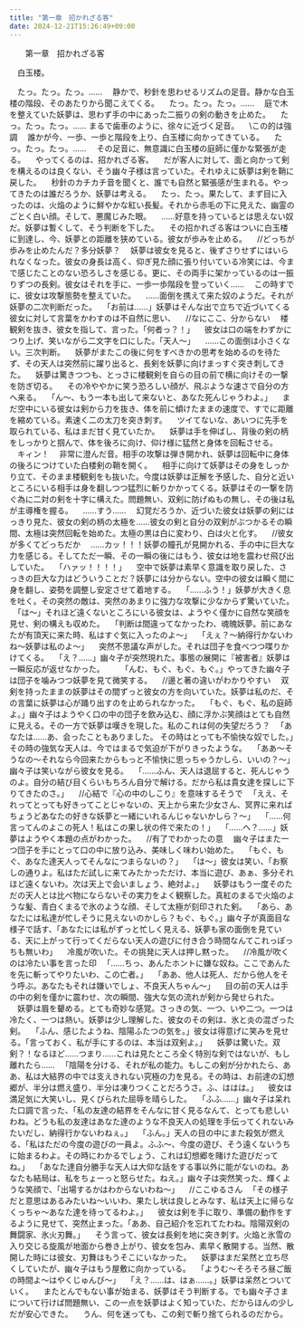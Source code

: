 ```yaml
---
title: "第一章　招かれざる客"
date: 2024-12-21T15:26:49+09:00
---
```

　　第一章　招かれざる客



　白玉楼。


　たっ。たっ。たっ。……
　静かで、秒針を思わせるリズムの足音。静かな白玉楼の階段、そのあたりから聞こえてくる。
　たっ。たっ。たっ。……
　庭で木を整えていた妖夢は、思わず手の中にあった二振りの剣の動きを止めた。
　たっ。たっ。たっ。……
まるで歯車のように、徐々に近づく足音。
　\この的は強調
　誰かが今、一歩、一歩と階段を上り、白玉楼に向かってきている。
　たっ。たっ。たっ。……
　その足音に、無意識に白玉楼の庭師に僅かな緊張が走る。
　やってくるのは、招かれざる客。
　だが客人に対して、面と向かって剣を構えるのは良くない、そう幽々子様は言っていた。それゆえに妖夢は剣を鞘に戻した。
　秒針のカチカチ音を聞くと、誰でも自然と緊張感が生まれる。やってきたのは誰だろうか、妖夢は考える。
　たっ、たっ。果たして、まず目に入ったのは、火焔のように鮮やかな紅い長髪。それから赤毛の下に見えた、幽霊のごとく白い顔。そして、悪魔じみた眼。
　……好意を持っているとは思えない奴だ。妖夢は暫くして、そう判断を下した。
　その招かれざる客はついに白玉楼に到達し、今、妖夢との距離を狭めている。彼女が歩みを止める。
　//どっちが歩みを止めたんだ？多分妖夢？
　妖夢は彼女を見ると、後ずさりせずにはいられなくなった。彼女の身長は高く、仰ぎ見た顔に張り付いている冷笑には、今まで感じたことのない恐ろしさを感じる。更に、その両手に架かっているのは一振りずつの長剣。彼女はそれを手に、一歩一歩階段を登っていく……
　この時すでに、彼女は攻撃態勢を整えていた。
　……面倒を携えて来た奴のようだ。それが妖夢の二次判断だった。
　「お前は……」妖夢はそんな出で立ちで近づいてくる彼女に対して言葉をかわすのは不自然に思い、
　//なにここ、分からない
　楼観剣を抜き、彼女を指して、言った。「何者っ？！」
　彼女は口の端をわずかにつり上げ、笑いながら二文字を口にした。「天人〜」
　……この面倒は小さくない。三次判断。
　妖夢がまたこの後に何をすべきかの思考を始めるのを待たず、その天人は突然前に躍り出ると、長剣を妖夢に向けまっすぐ突き刺してきた。
　妖夢は驚きつつも、とっさに楼観剣を自らの目の前で横に向けその一撃を防ぎ切る。
　その冷ややかに笑う恐ろしい顔が、飛ぶような速さで自分の方へ来る。
　「ん〜、もう一本も出して来ないと、あなた死んじゃうわよ。」
　まだ空中にいる彼女は剣から力を抜き、体を前に傾けたままの速度で、すでに距離を縮めている。素速く二の太刀を突き刺す。
　ツイてないな、あいつに先手を取られている、私はまだ甘く見ていたか。
　妖夢は手を伸ばし、背後の剣の柄をしっかりと掴んで、体を後ろに向け、仰け様に猛然と身体を回転させる。
　キィン！
　非常に澄んだ音。相手の攻撃は弾き開かれ、妖夢は回転中に身体の後ろにつけていた白楼剣の鞘を開く。
　相手に向けて妖夢はその身をしっかり立て、そのまま楼観剣をも抜いた。今度は妖夢は正解を予感した、自分と近いところにいる相手は身を翻しつつ猛烈に斬りかかってくる。妖夢はその一撃を防ぐ為に二対の剣を十字に構えた。問題無い、双剣に防げぬもの無し、その後は私が主導権を握る。
　……すう……
　幻覚だろうか、近づいた彼女は妖夢の剣にはっきり見た、彼女の剣の柄の太極を……彼女の剣と自分の双剣がぶつかるその瞬間、太極は突然回転を始めた。太極の黒は白に変わり、白は火と化す。
　//彼女が多くてどっちだか
　……カッ！！！妖夢の瞳孔が見開かれる、手の中に巨大な力を感じる。そしてただ一瞬、その一瞬の後にはもう、彼女は地を震わせ飛び出していた。
　「ハァッ！！！！」
　空中で妖夢は素早く意識を取り戻した、さっきの巨大な力はどういうことだ？妖夢には分からない。空中の彼女は瞬く間に身を翻し、姿勢を調整し安定させて着地する。
　「……ふう！」妖夢が大きく息を吐く。その突然の敵は、突然のあまりに強力な攻撃に少なからず驚いていた。
　「は〜」それほど遠くないところにいる彼女は、ようやく僅かに自然な笑顔を見せ、剣の構えも収めた。
　「判断は間違ってなかったわ、魂魄妖夢。前にあなたが有頂天に来た時、私はすぐ気に入ったのよ〜」
　「えぇ？〜納得行かないわね〜妖夢は私のよ〜」
　突然不思議な声がした。それは団子を食べつつ喋りかけてくる。
　「え？……」幽々子が突然現れた。事態の展開に『被害者』妖夢は一瞬反応が返せなかった。
　
　「んむ、もぐ、もぐ、もぐ。」やってきた幽々子は団子を噛みつつ妖夢を見て微笑する。
　//邊と著の違いがわかりやすい
　双剣を持ったままの妖夢はその間ずっと彼女の方を向いていた。妖夢は私のだ、その言葉に妖夢は心が踊り出すのを止められなかった。
　「もぐ、もぐ、私の庭師よ。」幽々子はようやく口の中の団子を飲み込む、顔に浮かぶ笑顔はとても自然に見える。その一方で妖夢は嘆きを現した。私のこれは何の失望だろう？
　「あなたは……あ、会ったこともありました。
その時はとっても不愉快な奴でした。」その時の強気な天人は、今ではまるで気迫が下がりきったような。
　「ああ〜そうなの〜それなら今回来たからもっと不愉快に思っちゃうかしら、いいの？〜」幽々子は笑いながら彼女を見る。
　「……ふん、天人は退屈すると、死んじゃうのよ。自分の結び目くらいもちろん自分で解ける。だから私は貴女達を探しに下りてきたのさ。」
　//心結で『心の中のしこり』を意味するそうで
　「ええ、それってとっても好きってことじゃないの、天上から来た少女さん、冥界に来ればちょうどあなたの好きな妖夢と一緒にいれるんじゃないかしら？〜」
　「……何言ってんのよこの死人！私はこの果し状の件で来たの！」
　「……へ？……」妖夢はようやく本題の点がわかった。
　//有了でわかったの意
　幽々子はまた一つ団子を手にとって口の中に放り込み、美味しく味わい始めた。
　「もぐ、もぐ、あなた達天人ってそんなにつまらないの？」
　「は〜」彼女は笑い、「お察しの通りよ。私はただ試しに来てみたかっただけ、本当に遊び、あぁ、多分それほど遠くないわ。次は天上で会いましょう、絶対よ。」
　妖夢はもう一度そのただの天人とは比べ物にならないその実力をよく観察した。真紅のまるで火焔のような髪、青白くまるで氷のような顔、そして太極が刻印された剣。
　「あら、あなたには私達が忙しそうに見えないのかしら？もぐ、もぐ。」幽々子が真面目な様子で話す、「あなたには私がずっと忙しく見える、妖夢も家の面倒を見ている、天に上がって行ってくだらない天人の遊びに付き合う時間なんてこれっぽっちも無いわ」
　冷風が吹いた。その挑発に天人は押し黙った。
　//冷風が吹くのは冷たい事を言った印
　「……ちっ、あんたホントに嫌な奴ね。ここであんたを先に斬ってやりたいわ、この亡者。」
　「ああ、他人は死人、だから他人をそう呼ぶ。あなたもそれは嫌いでしょ、不良天人ちゃん〜」
　目の前の天人は手の中の剣を僅かに震わせ、次の瞬間、強大な気の流れが剣から発せられた。
　妖夢は眉を顰める。とても奇妙な感覚。さっきの気、一つ、いや二つ。一つは冷たく、一つは熱い。妖夢は少し理解した、彼女のその剣は、氷と炎の混ざった剣。
　「ふん、感じたようね、陰陽ふたつの気を。」彼女は得意げに笑みを見せる。「言っておく、私が手にするのは、本当は双剣よ。」
　妖夢は驚いた。双剣？！なるほど……つまり……これは見たところ全く特別な剣ではないが、もし離れたら……
　「陰陽を分ける、それが私の能力。もしこの剣が分かれたら、ああ、私は大結界の中では支えきれない究極の力を見る。その時は、お前達の幻想郷が、半分は燃え盛り、半分は凍りつくことだろうさ。ふ、ははは。」
　彼女は満足気に大笑いし、見くびられた屈辱を晴らした。
　「ふふ……」幽々子は呆れた口調で言った、「私の友達の結界をそんなに甘く見るなんて、とっても悲しいわね。どうも私の友達はあなた達のような不良天人の処理を手伝ってくれないみたいだし、納得行かないわねぇ。」
　「ふん。」天人の目の中にまた殺気が燃える、「私はただの今度の遊びの一員よ。ふふ〜、今度の遊び、そう遠くないうちに始まるわよ。その時にわかるでしょう、これは幻想郷を賭けた遊びだってね。」
　「あなた達自分勝手な天人は大仰な話をする事以外に能がないのね。あなたも結局は、私をちょーっと怒らせた。ねえ。」幽々子は突然笑った、輝くような笑顔で、「出場するかはわからないわね〜」
　//ここゆるさん
　「その様子だと意思はあるみたいね〜いいわ、果たし状は良しとみなす、私は天上に帰らなくっちゃ〜あなた達を待ってるわよ。」
　彼女は剣を手に取り、準備の動作をするように見せて、突然止まった。「ああ、自己紹介を忘れてたわね。陰陽双剣の舞闘家、氷火刃舞。」
　そう言って、彼女は長剣を地に突き刺す。火焔と氷雪の入り交じる旋風が地面から巻き上がり、彼女を包み、素早く散開する。当然、散開した時には彼女、刃舞はもうそこにいなかった。
　妖夢はまだ呆然と立ち尽くしていたが、幽々子はもう屋敷に向かっている。
　「ようむ〜そろそろ昼ご飯の時間よ〜はやくじゅんび〜」
　「え？……は、はぁ……。」妖夢は呆然とついていく。
　またとんでもない事が始まる、妖夢はそう判断する。でも幽々子さまについて行けば問題無い、この一点を妖夢はよく知っていた、だからほんの少しだが安心できた。
　うん、何を迷っても、この剣で斬り捨てられるのだから。
